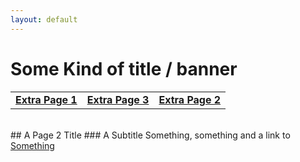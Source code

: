 ```yaml
---
layout: default
---
```


# Some Kind of title / banner

|    |    |    |
|----|----|----|
| [__Extra Page 1__](./Extra_Page_1.html) | [__Extra Page 3__](./Extra_Page_2.html) | [__Extra Page 2__](./Extra_Page_2.html) |

<br/>
## A Page 2 Title
### A Subtitle 
Something, something and a link to  <a href="https://en.wikipedia.org/wiki/Something_(concept)"> Something</a>
